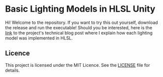 # Basic Lighting Models in HLSL Unity

Hi! Welcome to the repository. If you want to try this out yourself, download the release and run the executable! Should you be interested, here is the [link](https://bentobaux.github.io/posts/basic-lighting-models-in-hlsl/) to the project's technical blog post where I explain how each lighting model was implemented in HLSL.

## Licence
This project is licensed under the MIT Licence. See the [LICENSE](https://github.com/bentoBAUX/Basic-Lighting-Models-in-HLSL/blob/master/LICENSE) file for details.
